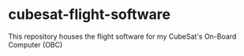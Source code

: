 # cubesat-flight-software
This repository houses the flight software for my CubeSat's On-Board Computer (OBC)
